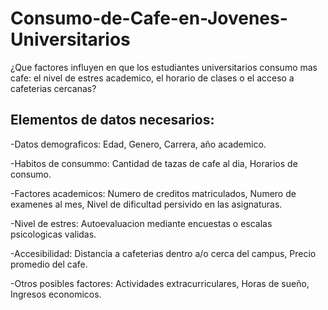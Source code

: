 # Consumo-de-Cafe-en-Jovenes-Universitarios

¿Que factores influyen en que los estudiantes universitarios consumo mas cafe: el nivel de estres academico, el horario de clases o el acceso a cafeterias cercanas?

## Elementos de datos necesarios:
-Datos demograficos: Edad, Genero, Carrera, año academico.

-Habitos de consummo: Cantidad de tazas de cafe al dia, Horarios de consumo. 

-Factores academicos: Numero de creditos matriculados, Numero de examenes al mes, Nivel de dificultad persivido en las asignaturas.

-Nivel de estres: Autoevaluacion mediante encuestas o escalas psicologicas validas.

-Accesibilidad: Distancia a cafeterias dentro a/o cerca del campus, Precio promedio del cafe.

-Otros posibles factores: Actividades extracurriculares, Horas de sueño, Ingresos economicos.
